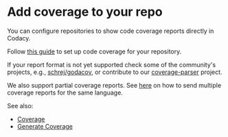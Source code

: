 # Add coverage to your repo

You can configure repositories to show code coverage reports directly in Codacy.

Follow [this guide](https://github.com/codacy/codacy-coverage-reporter/blob/master/docs/index.md) to set up code coverage for your repository.

If your report format is not yet supported check some of the community's projects, e.g., [schrej/godacov](https://github.com/schrej/godacov), or contribute to our [coverage-parser](https://github.com/codacy/coverage-parser) project.

We also support partial coverage reports. See [here](https://github.com/codacy/codacy-coverage-reporter/blob/master/docs/advanced/multiple-reports.md) on how to send multiple coverage reports for the same language.

See also:

-   [Coverage](/hc/en-us/articles/207279819-Coverage)
-   [Generate Coverage](/hc/en-us/articles/207312879-Generate-Coverage)
